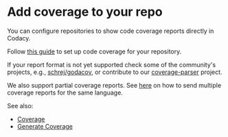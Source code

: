 # Add coverage to your repo

You can configure repositories to show code coverage reports directly in Codacy.

Follow [this guide](https://github.com/codacy/codacy-coverage-reporter/blob/master/docs/index.md) to set up code coverage for your repository.

If your report format is not yet supported check some of the community's projects, e.g., [schrej/godacov](https://github.com/schrej/godacov), or contribute to our [coverage-parser](https://github.com/codacy/coverage-parser) project.

We also support partial coverage reports. See [here](https://github.com/codacy/codacy-coverage-reporter/blob/master/docs/advanced/multiple-reports.md) on how to send multiple coverage reports for the same language.

See also:

-   [Coverage](/hc/en-us/articles/207279819-Coverage)
-   [Generate Coverage](/hc/en-us/articles/207312879-Generate-Coverage)
